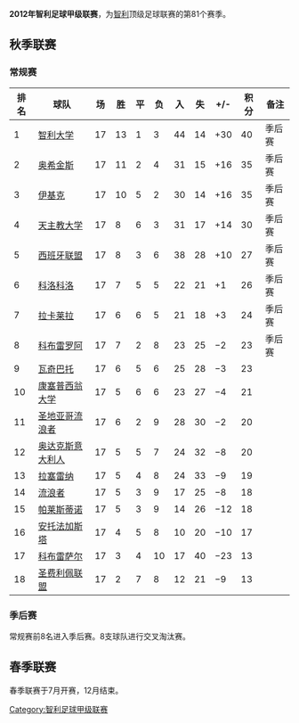 **2012年智利足球甲级联赛**，为[智利](../Page/智利.md "wikilink")顶级足球联赛的第81个赛季。

## 秋季联赛

### 常规赛

| 排名 | 球队                                                               | 场  | 胜  | 平 | 负  | 入  | 失  | \+/- | 积分 | 备注  |
| -- | ---------------------------------------------------------------- | -- | -- | - | -- | -- | -- | ---- | -- | --- |
| 1  | [智利大学](../Page/智利大学足球俱乐部.md "wikilink")                          | 17 | 13 | 1 | 3  | 44 | 14 | \+30 | 40 | 季后赛 |
| 2  | [奥希金斯](https://zh.wikipedia.org/wiki/奥希金斯足球俱乐部 "wikilink")       | 17 | 11 | 2 | 4  | 31 | 15 | \+16 | 35 | 季后赛 |
| 3  | [伊基克](https://zh.wikipedia.org/wiki/伊基克竞技俱乐部 "wikilink")         | 17 | 10 | 5 | 2  | 30 | 14 | \+16 | 35 | 季后赛 |
| 4  | [天主教大学](../Page/天主教大学竞技俱乐部.md "wikilink")                        | 17 | 8  | 6 | 3  | 31 | 17 | \+14 | 30 | 季后赛 |
| 5  | [西班牙联盟](https://zh.wikipedia.org/wiki/西班牙联盟俱乐部 "wikilink")       | 17 | 8  | 3 | 6  | 38 | 28 | \+10 | 27 | 季后赛 |
| 6  | [科洛科洛](../Page/科洛科洛竞技俱乐部.md "wikilink")                          | 17 | 7  | 5 | 5  | 22 | 21 | \+1  | 26 | 季后赛 |
| 7  | [拉卡莱拉](https://zh.wikipedia.org/wiki/拉卡莱拉联盟竞技俱乐部 "wikilink")     | 17 | 6  | 6 | 5  | 21 | 18 | \+3  | 24 | 季后赛 |
| 8  | [科布雷罗阿](../Page/科布雷罗阿体育俱乐部.md "wikilink")                        | 17 | 7  | 2 | 8  | 23 | 25 | −2   | 23 | 季后赛 |
| 9  | [瓦奇巴托](https://zh.wikipedia.org/wiki/瓦奇巴托竞技俱乐部 "wikilink")       | 17 | 6  | 5 | 6  | 25 | 28 | −3   | 23 |     |
| 10 | [康塞普西翁大学](../Page/康塞普西翁大学竞技俱乐部.md "wikilink")                    | 17 | 5  | 6 | 6  | 23 | 27 | −4   | 21 |     |
| 11 | [圣地亚哥流浪者](https://zh.wikipedia.org/wiki/圣地亚哥流浪者竞技俱乐部 "wikilink") | 17 | 6  | 2 | 9  | 28 | 30 | −2   | 20 |     |
| 12 | [奥达克斯意大利人](../Page/奥达克斯意大利人运动俱乐部.md "wikilink")                  | 17 | 5  | 5 | 7  | 24 | 32 | −8   | 20 |     |
| 13 | [拉塞雷纳](https://zh.wikipedia.org/wiki/拉塞雷纳竞技俱乐部 "wikilink")       | 17 | 5  | 4 | 8  | 24 | 33 | −9   | 19 |     |
| 14 | [流浪者](../Page/塔尔卡流浪者体育社会俱乐部.md "wikilink")                       | 17 | 5  | 3 | 9  | 17 | 25 | −8   | 18 |     |
| 15 | [帕莱斯蒂诺](https://zh.wikipedia.org/wiki/帕莱斯蒂诺竞技俱乐部 "wikilink")     | 17 | 5  | 3 | 9  | 14 | 26 | −12  | 18 |     |
| 16 | [安托法加斯塔](https://zh.wikipedia.org/wiki/安托法加斯塔竞技俱乐部 "wikilink")   | 17 | 4  | 5 | 8  | 10 | 20 | −10  | 17 |     |
| 17 | [科布雷萨尔](https://zh.wikipedia.org/wiki/科布雷萨尔竞技俱乐部 "wikilink")     | 17 | 3  | 4 | 10 | 17 | 40 | −23  | 13 |     |
| 18 | [圣费利佩联盟](https://zh.wikipedia.org/wiki/圣费利佩联盟竞技俱乐部 "wikilink")   | 17 | 2  | 7 | 8  | 12 | 21 | −9   | 13 |     |

### 季后赛

常规赛前8名进入季后赛。8支球队进行交叉淘汰赛。

## 春季联赛

春季联赛于7月开赛，12月结束。

[Category:智利足球甲级联赛](https://zh.wikipedia.org/wiki/Category:智利足球甲级联赛 "wikilink")